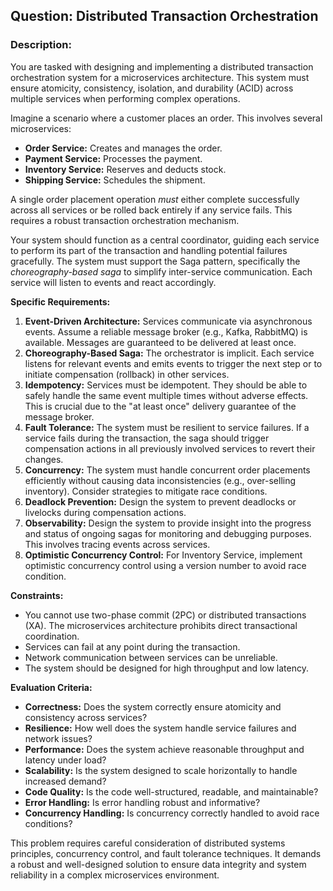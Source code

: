 ## Question: Distributed Transaction Orchestration

### Description:

You are tasked with designing and implementing a distributed transaction orchestration system for a microservices architecture. This system must ensure atomicity, consistency, isolation, and durability (ACID) across multiple services when performing complex operations.

Imagine a scenario where a customer places an order. This involves several microservices:

*   **Order Service:** Creates and manages the order.
*   **Payment Service:** Processes the payment.
*   **Inventory Service:** Reserves and deducts stock.
*   **Shipping Service:** Schedules the shipment.

A single order placement operation *must* either complete successfully across all services or be rolled back entirely if any service fails. This requires a robust transaction orchestration mechanism.

Your system should function as a central coordinator, guiding each service to perform its part of the transaction and handling potential failures gracefully. The system must support the Saga pattern, specifically the *choreography-based saga* to simplify inter-service communication. Each service will listen to events and react accordingly.

**Specific Requirements:**

1.  **Event-Driven Architecture:** Services communicate via asynchronous events. Assume a reliable message broker (e.g., Kafka, RabbitMQ) is available. Messages are guaranteed to be delivered at least once.
2.  **Choreography-Based Saga:**  The orchestrator is implicit.  Each service listens for relevant events and emits events to trigger the next step or to initiate compensation (rollback) in other services.
3.  **Idempotency:**  Services must be idempotent. They should be able to safely handle the same event multiple times without adverse effects. This is crucial due to the "at least once" delivery guarantee of the message broker.
4.  **Fault Tolerance:**  The system must be resilient to service failures.  If a service fails during the transaction, the saga should trigger compensation actions in all previously involved services to revert their changes.
5.  **Concurrency:**  The system must handle concurrent order placements efficiently without causing data inconsistencies (e.g., over-selling inventory). Consider strategies to mitigate race conditions.
6.  **Deadlock Prevention:** Design the system to prevent deadlocks or livelocks during compensation actions.
7.  **Observability:** Design the system to provide insight into the progress and status of ongoing sagas for monitoring and debugging purposes. This involves tracing events across services.
8.  **Optimistic Concurrency Control:** For Inventory Service, implement optimistic concurrency control using a version number to avoid race condition.

**Constraints:**

*   You cannot use two-phase commit (2PC) or distributed transactions (XA). The microservices architecture prohibits direct transactional coordination.
*   Services can fail at any point during the transaction.
*   Network communication between services can be unreliable.
*   The system should be designed for high throughput and low latency.

**Evaluation Criteria:**

*   **Correctness:** Does the system correctly ensure atomicity and consistency across services?
*   **Resilience:** How well does the system handle service failures and network issues?
*   **Performance:** Does the system achieve reasonable throughput and latency under load?
*   **Scalability:** Is the system designed to scale horizontally to handle increased demand?
*   **Code Quality:** Is the code well-structured, readable, and maintainable?
*   **Error Handling:** Is error handling robust and informative?
*   **Concurrency Handling:** Is concurrency correctly handled to avoid race conditions?

This problem requires careful consideration of distributed systems principles, concurrency control, and fault tolerance techniques. It demands a robust and well-designed solution to ensure data integrity and system reliability in a complex microservices environment.
